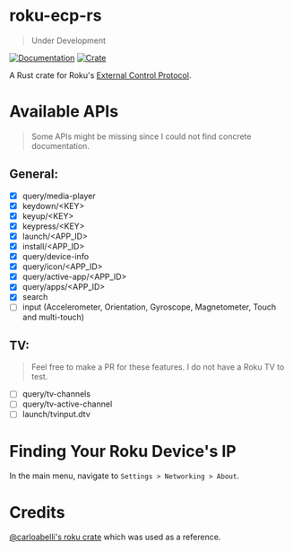 # roku-ecp-rs
> Under Development

[![Documentation](https://docs.rs/roku-ecp/badge.svg)](https://docs.rs/roku-ecp/)
[![Crate](https://img.shields.io/crates/v/roku-ecp.svg)](https://crates.io/crates/roku-ecp)

A Rust crate for Roku's [External Control Protocol](https://developer.roku.com/en-gb/docs/developer-program/debugging/external-control-api.md).

<!-- # Usage
Add the following to your Cargo.toml:
```
[dependencies]
roku_exp = "0.0.1"
``` -->

# Available APIs
> Some APIs might be missing since I could not find concrete documentation.

## General:
- [x] query/media-player
- [x] keydown/\<KEY>
- [x] keyup/\<KEY>
- [x] keypress/\<KEY>
- [x] launch/\<APP_ID>
- [x] install/\<APP_ID>
- [X] query/device-info
- [x] query/icon/\<APP_ID>
- [x] query/active-app/\<APP_ID>
- [x] query/apps/\<APP_ID>
- [x] search
- [ ] input (Accelerometer, Orientation, Gyroscope, Magnetometer, Touch and multi-touch)

## TV:
> Feel free to make a PR for these features. I do not have a Roku TV to test.
- [ ] query/tv-channels
- [ ] query/tv-active-channel
- [ ] launch/tvinput.dtv

# Finding Your Roku Device's IP
In the main menu, navigate to `Settings > Networking > About`.

# Credits

[@carloabelli's roku crate](https://github.com/carloabelli/roku) which was used as a reference.